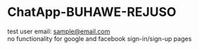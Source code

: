 # ChatApp-BUHAWE-REJUSO
test user email: sample@email.com  
no functionality for google and facebook sign-in/sign-up pages
